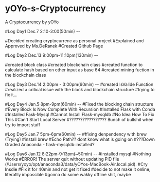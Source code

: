 # yOYo-s-Cryptocurrency
A Cryptocurrency by yOYo

#Log Day1 Dec.7 2:10-3:00(50min) --

  #Decided creating cryptocurrenc as personal project
  #Explained and Approved by Ms.DeRanek
  #Created Github Page
  
#Log Day2 Dec.13 9:00pm-11:10pm(130min) --

  #created block class
  #created blockchain class
  #created function to calculate hash based on other input as base 64
  #created mining fuction in the blockchain class
  
 #Log Day3 Dec.14 2:00pm - 3:00pm(60min) --
  #created IsValide Function
  #realized a critical issue with the block and blockchain structure
    #trying to fix it...
    
 #Log Day4 Jan.5 8pm-9pm(60min) --
  #Fixed the blocking chain structure
  #Every Block Is Now Complete With Recursion
  #Installed Flask with Conda
  #Installed Fask-Mysql
  #Cannot Install Flask-mysqldb 
    #No Idea How To Fix This
  #Can't Start Local Server
  #????????????????? Bunch of bullshit when try to import stuff
  
  #Log Day5 Jan.7 5pm-6pm(60min) --
    #ffixing denpendency with brew (Trying)
      #install brew
      #Echo Path?? dont know what is going on
    #???Down Graded Anaconda - flask-mysqldb installed?
    
    
   #Log Day6 Jan.12 8:22pm-9:13pm(~50min) --
    #Installed mysql
    #Nothing Works
      #ERROR! The server quit without updating PID file (/Users/yoyo/opt/anaconda3/data/yOYos-MacBook-Air.local.pid).
    #Cry Insdie 
    #Fix it for 40min and not get it fixed
    #decide to not make it online, literatlly impossible
    #gonna do some wakky offline shit, maybe
  
